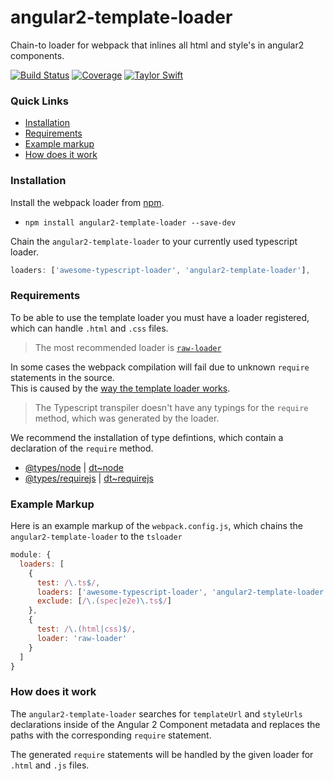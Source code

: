 # angular2-template-loader
Chain-to loader for webpack that inlines all html and style's in angular2 components. 

[![Build Status](https://travis-ci.org/TheLarkInn/angular2-template-loader.svg?branch=master)](https://travis-ci.org/TheLarkInn/angular2-template-loader)
[![Coverage](https://codecov.io/gh/TheLarkInn/angular2-template-loader/branch/master/graph/badge.svg)](https://codecov.io/gh/TheLarkInn/angular2-template-loader)
[![Taylor Swift](https://img.shields.io/badge/secured%20by-taylor%20swift-brightgreen.svg)](https://twitter.com/SwiftOnSecurity)

### Quick Links
- [Installation](#installation)
- [Requirements](#requirements)
- [Example markup](#example-markup)
- [How does it work](#how-does-it-work)

### Installation
Install the webpack loader from [npm](https://www.npmjs.com/package/angular2-template-loader).
- `npm install angular2-template-loader --save-dev`

Chain the `angular2-template-loader` to your currently used typescript loader.

```js
loaders: ['awesome-typescript-loader', 'angular2-template-loader'],
```

### Requirements
To be able to use the template loader you must have a loader registered, which can handle `.html` and `.css` files.
> The most recommended loader is [`raw-loader`](https://github.com/webpack/raw-loader)

In some cases the webpack compilation will fail due to unknown `require` statements in the source.<br/>
This is caused by the [way the template loader works](#how-does-it-work). 

> The Typescript transpiler doesn't have any typings for the `require` method, which was generated by the loader.

We recommend the installation of type defintions, which contain a declaration of the `require` method.
- [@types/node](https://www.npmjs.com/package/@types/node) | [dt~node](https://github.com/DefinitelyTyped/DefinitelyTyped/blob/master/node/node.d.ts)
- [@types/requirejs](https://www.npmjs.com/package/@types/requirejs) | [dt~requirejs](https://github.com/DefinitelyTyped/DefinitelyTyped/tree/master/requirejs)


### Example Markup
Here is an example markup of the `webpack.config.js`, which chains the `angular2-template-loader` to the `tsloader`

```js
module: {
  loaders: [
    {
      test: /\.ts$/,
      loaders: ['awesome-typescript-loader', 'angular2-template-loader'],
      exclude: [/\.(spec|e2e)\.ts$/]
    },
    { 
      test: /\.(html|css)$/, 
      loader: 'raw-loader'
    }
  ]
}
```

### How does it work
The `angular2-template-loader` searches for `templateUrl` and `styleUrls` declarations inside of the Angular 2 Component metadata and replaces the paths with the corresponding `require` statement.

The generated `require` statements will be handled by the given loader for `.html` and `.js` files.
